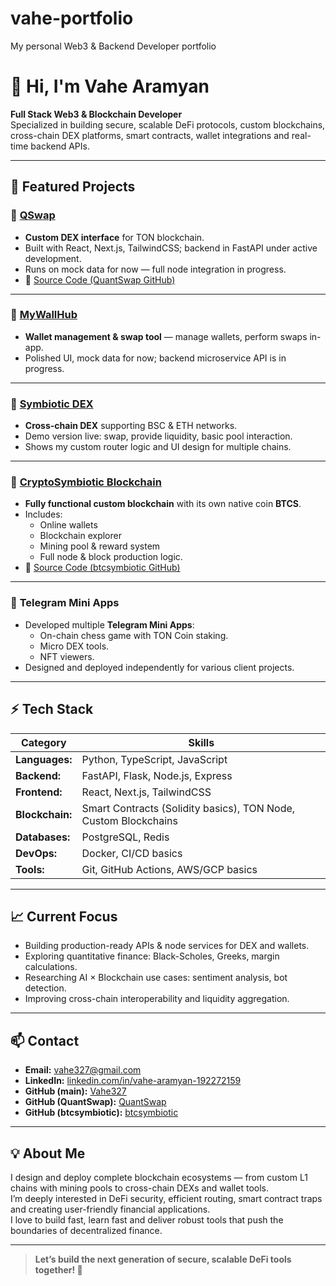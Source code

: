 # vahe-portfolio
My personal Web3 &amp; Backend Developer portfolio
# 👋 Hi, I'm Vahe Aramyan

**Full Stack Web3 & Blockchain Developer**  
Specialized in building secure, scalable DeFi protocols, custom blockchains, cross-chain DEX platforms, smart contracts, wallet integrations and real-time backend APIs.

---

## 🚀 **Featured Projects**

### 🔗 [QSwap](https://qswap.fi)
- **Custom DEX interface** for TON blockchain.
- Built with React, Next.js, TailwindCSS; backend in FastAPI under active development.
- Runs on mock data for now — full node integration in progress.
- 📂 [Source Code (QuantSwap GitHub)](https://github.com/QuantSwap)

---

### 🔗 [MyWallHub](https://swap.mywallhub.online)
- **Wallet management & swap tool** — manage wallets, perform swaps in-app.
- Polished UI, mock data for now; backend microservice API is in progress.

---

### 🔗 [Symbiotic DEX](https://dex.exsymbiotic.com)
- **Cross-chain DEX** supporting BSC & ETH networks.
- Demo version live: swap, provide liquidity, basic pool interaction.
- Shows my custom router logic and UI design for multiple chains.

---

### 🔗 [CryptoSymbiotic Blockchain](https://cryptosymbiotic.com)
- **Fully functional custom blockchain** with its own native coin **BTCS**.
- Includes:
  - Online wallets
  - Blockchain explorer
  - Mining pool & reward system
  - Full node & block production logic.
- 📂 [Source Code (btcsymbiotic GitHub)](https://github.com/btcsymbiotic)

---


### 🔗 **Telegram Mini Apps**
- Developed multiple **Telegram Mini Apps**:
  - On-chain chess game with TON Coin staking.
  - Micro DEX tools.
  - NFT viewers.
- Designed and deployed independently for various client projects.

---

## ⚡️ **Tech Stack**

| Category | Skills |
|---|---|
| **Languages:** | Python, TypeScript, JavaScript |
| **Backend:** | FastAPI, Flask, Node.js, Express |
| **Frontend:** | React, Next.js, TailwindCSS |
| **Blockchain:** | Smart Contracts (Solidity basics), TON Node, Custom Blockchains |
| **Databases:** | PostgreSQL, Redis |
| **DevOps:** | Docker, CI/CD basics |
| **Tools:** | Git, GitHub Actions, AWS/GCP basics |

---

## 📈 **Current Focus**

- Building production-ready APIs & node services for DEX and wallets.
- Exploring quantitative finance: Black-Scholes, Greeks, margin calculations.
- Researching AI × Blockchain use cases: sentiment analysis, bot detection.
- Improving cross-chain interoperability and liquidity aggregation.

---

## 📫 **Contact**

- **Email:** vahe327@gmail.com
- **LinkedIn:** [linkedin.com/in/vahe-aramyan-192272159](https://www.linkedin.com/in/vahe-aramyan-192272159)
- **GitHub (main):** [Vahe327](https://github.com/Vahe327)
- **GitHub (QuantSwap):** [QuantSwap](https://github.com/QuantSwap)
- **GitHub (btcsymbiotic):** [btcsymbiotic](https://github.com/btcsymbiotic)

---

## 💡 **About Me**

I design and deploy complete blockchain ecosystems — from custom L1 chains with mining pools to cross-chain DEXs and wallet tools.  
I’m deeply interested in DeFi security, efficient routing, smart contract traps and creating user-friendly financial applications.  
I love to build fast, learn fast and deliver robust tools that push the boundaries of decentralized finance.

---

> **Let’s build the next generation of secure, scalable DeFi tools together! 🚀**
